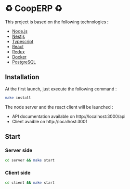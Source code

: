 # :recycle: CoopERP :recycle:

This project is based on the following technologies :

- [Node.js](https://nodejs.org)
- [Nestjs](https://nestjs.com/)
- [Typescript](https://www.typescriptlang.org/)
- [React](https://fr.reactjs.org/)
- [Redux](https://redux.js.org/)
- [Docker](https://www.docker.com/)
- [PostgreSQL](https://www.postgresql.org/)

## Installation

At the first launch, just execute the following command :

```bash
make install
```

The node server and the react client will be launched :

- API documentation available on http://localhost:3000/api
- Client avaible on http://localhost:3001

## Start

### Server side

```bash
cd server && make start
```

### Client side

```bash
cd client && make start
```

